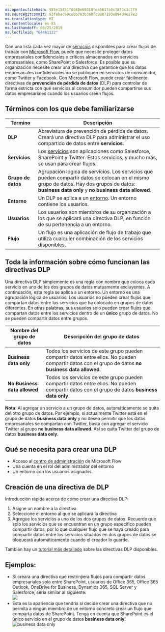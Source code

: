 ```yaml
---
ms.openlocfilehash: 985e15451fd080e69310fea5617a0cf8f3c3c7f9
ms.sourcegitcommit: 93f8bac60cebb783b3a8fc8887193e094d4e27e2
ms.translationtype: MT
ms.contentlocale: es-ES
ms.lasthandoff: 05/25/2019
ms.locfileid: "64461122"
---
```

Con una lista cada vez mayor de [servicios](https://flow.microsoft.com/services) disponibles para crear flujos de trabajo con [Microsoft Flow](https://flow.microsoft.com), puede que necesite proteger datos empresariales confidenciales o críticos almacenados en servicios empresariales, como SharePoint o Salesforce. Es posible que su organización necesite crear una directiva que garantice que los datos empresariales confidenciales no se publiquen en servicios de consumidor, como Twitter y Facebook. Con Microsoft Flow, puede crear fácilmente directivas de **prevención de pérdida de datos** (DLP) para controlar de forma estricta con qué servicios al consumidor pueden compartirse sus datos empresariales cuando los usuarios creen flujos.  

## <a name="terms-you-should-get-familiar-with"></a>Términos con los que debe familiarizarse

| Término | Descripción |
| --- | --- |
| **DLP** |Abreviatura de prevención de pérdida de datos. Creará una directiva DLP para administrar el uso compartido de datos entre **servicios**. |
| **Servicios** |Los [servicios](https://flow.microsoft.com/services) son aplicaciones como Salesforce, SharePoint y Twitter. Estos servicios, y mucho más, se usan para crear flujos. |
| **Grupo de datos** |Agrupación lógica de servicios. Los servicios que pueden compartir datos se colocan en el mismo grupo de datos. Hay dos grupos de datos: **business data only** y **no business data allowed**. |
| **Entorno** |Un DLP se aplica a un [entorno](../environments-overview-admin.md). Un entorno contiene los usuarios. |
| **Usuarios** |Los usuarios son miembros de su organización a los que se aplicará una directiva DLP, en función de su pertenencia a un entorno. |
| **Flujo** |Un flujo es una aplicación de flujo de trabajo que utiliza cualquier combinación de los servicios disponibles. |

## <a name="all-about-how-dlp-policies-work"></a>Toda la información sobre cómo funcionan las directivas DLP
Una directiva DLP simplemente es una regla con nombre que coloca cada servicio en uno de los dos grupos de datos mutuamente excluyentes. A continuación, esta regla se aplica a un entorno. Un entorno es una agrupación lógica de usuarios. Los usuarios no pueden crear flujos que compartan datos entre los servicios que ha colocado en grupos de datos diferentes. En otras palabras, sus usuarios solo pueden crear flujos que compartan datos entre los servicios dentro de un **único** grupo de datos. No se pueden compartir datos entre grupos.  

| **Nombre del grupo de datos** | **Descripción del grupo de datos** |
| --- | --- |
| **Business data only** |Todos los servicios de este grupo pueden compartir datos entre ellos. No pueden compartir datos con el grupo de datos **no business data allowed**. |
| **No Business data allowed** |Todos los servicios de este grupo pueden compartir datos entre ellos. No pueden compartir datos con el grupo de datos **business data only**. |

**Nota**: Al agregar un servicio a un grupo de datos, automáticamente se quita del otro grupo de datos. Por ejemplo, si actualmente Twitter está en el grupo de datos **business data only** y no desea permitir que los datos empresariales se compartan con Twitter, basta con agregar el servicio Twitter al grupo **no business data allowed**. Así se quita Twitter del grupo de datos **business data only**.

## <a name="heres-what-you-need-to-create-a-dlp"></a>Qué se necesita para crear una DLP
* Acceso al [centro de administración](https://admin.flow.microsoft.com) de Microsoft Flow  
* Una cuenta en el rol del administrador del entorno  
* Un entorno con los usuarios asignados  

## <a name="create-a-dlp-policy"></a>Creación de una directiva de DLP
Introducción rápida acerca de cómo crear una directiva DLP:  

1. Asigne un nombre a la directiva
2. Seleccione el entorno al que se aplicará la directiva
3. Agregue los servicios a uno de los dos grupos de datos. Recuerde que solo los servicios que se encuentran en un grupo específico pueden compartir datos, por lo que cualquier flujo que se haya creado para compartir datos entre los servicios situados en dos grupos de datos se bloqueará automáticamente cuando el creador lo guarde.  

También hay un [tutorial más detallado](../prevent-data-loss.md) sobre las directivas DLP disponibles.  

## <a name="examples"></a>Ejemplos:
* Si creara una directiva que restrinjiera flujos para compartir datos empresariales solo entre SharePoint, usuarios de Office 365, Office 365 Outlook, OneDrive for Business, Dynamics 365, SQL Server y Salesforce, sería similar al siguiente:  
  ![](./media/learning-data-loss-prevention/a-few-business-centric-services.png)  
* Esta es la apariencia que tendría si decide crear una directiva que no permita a ningún miembro de un entorno concreto crear un flujo que comparta datos de SharePoint. Tenga en cuenta que SharePoint es el único servicio en el grupo de datos **business data only**:  
  ![business data only](./media/learning-data-loss-prevention/sharepoint-only-no-sharing-guided-learning.png)

